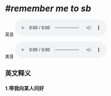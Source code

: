 # ***\#remember me to sb*** 
英音
<audio src="./media/remember me to sb1_AAC.aac" controls="controls"></audio>

美音
<audio src="./media/remember me to sb2_AAC.aac" controls="controls"></audio>



  

英文释义
---
### 1.**带我向某人问好**  


